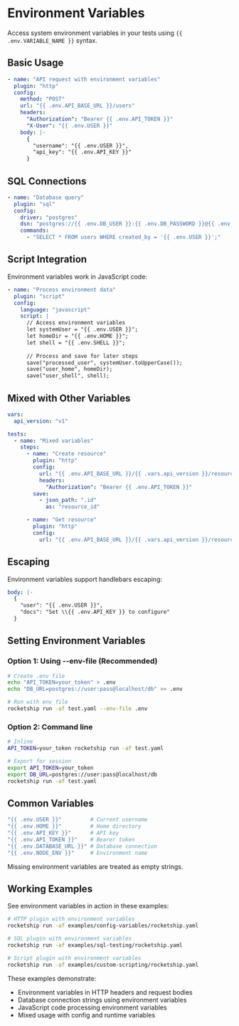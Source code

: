 # Environment Variables

Access system environment variables in your tests using `{{ .env.VARIABLE_NAME }}` syntax.

## Basic Usage

```yaml
- name: "API request with environment variables"
  plugin: "http"
  config:
    method: "POST"
    url: "{{ .env.API_BASE_URL }}/users"
    headers:
      "Authorization": "Bearer {{ .env.API_TOKEN }}"
      "X-User": "{{ .env.USER }}"
    body: |-
      {
        "username": "{{ .env.USER }}",
        "api_key": "{{ .env.API_KEY }}"
      }
```

## SQL Connections

```yaml
- name: "Database query"
  plugin: "sql"
  config:
    driver: "postgres"
    dsn: "postgres://{{ .env.DB_USER }}:{{ .env.DB_PASSWORD }}@{{ .env.DB_HOST }}/{{ .env.DB_NAME }}"
    commands:
      - "SELECT * FROM users WHERE created_by = '{{ .env.USER }}';"
```

## Script Integration

Environment variables work in JavaScript code:

```yaml
- name: "Process environment data"
  plugin: "script"
  config:
    language: "javascript"
    script: |
      // Access environment variables
      let systemUser = "{{ .env.USER }}";
      let homeDir = "{{ .env.HOME }}";
      let shell = "{{ .env.SHELL }}";
      
      // Process and save for later steps
      save("processed_user", systemUser.toUpperCase());
      save("user_home", homeDir);
      save("user_shell", shell);
```

## Mixed with Other Variables

```yaml
vars:
  api_version: "v1"

tests:
  - name: "Mixed variables"
    steps:
      - name: "Create resource"
        plugin: "http"
        config:
          url: "{{ .env.API_BASE_URL }}/{{ .vars.api_version }}/resources"
          headers:
            "Authorization": "Bearer {{ .env.API_TOKEN }}"
        save:
          - json_path: ".id"
            as: "resource_id"

      - name: "Get resource"
        plugin: "http"
        config:
          url: "{{ .env.API_BASE_URL }}/{{ .vars.api_version }}/resources/{{ resource_id }}"
```

## Escaping

Environment variables support handlebars escaping:

```yaml
body: |-
  {
    "user": "{{ .env.USER }}",
    "docs": "Set \\{{ .env.API_KEY }} to configure"
  }
```

## Setting Environment Variables

### Option 1: Using --env-file (Recommended)

```bash
# Create .env file
echo "API_TOKEN=your_token" > .env
echo "DB_URL=postgres://user:pass@localhost/db" >> .env

# Run with env file
rocketship run -af test.yaml --env-file .env
```

### Option 2: Command line

```bash
# Inline
API_TOKEN=your_token rocketship run -af test.yaml

# Export for session
export API_TOKEN=your_token
export DB_URL=postgres://user:pass@localhost/db
rocketship run -af test.yaml
```

## Common Variables

```yaml
"{{ .env.USER }}"         # Current username
"{{ .env.HOME }}"         # Home directory
"{{ .env.API_KEY }}"      # API key
"{{ .env.API_TOKEN }}"    # Bearer token
"{{ .env.DATABASE_URL }}" # Database connection
"{{ .env.NODE_ENV }}"     # Environment name
```

Missing environment variables are treated as empty strings.

## Working Examples

See environment variables in action in these examples:

```bash
# HTTP plugin with environment variables
rocketship run -af examples/config-variables/rocketship.yaml

# SQL plugin with environment variables
rocketship run -af examples/sql-testing/rocketship.yaml

# Script plugin with environment variables  
rocketship run -af examples/custom-scripting/rocketship.yaml
```

These examples demonstrate:
- Environment variables in HTTP headers and request bodies
- Database connection strings using environment variables
- JavaScript code processing environment variables
- Mixed usage with config and runtime variables